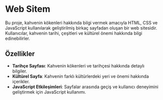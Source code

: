 # Web Sitem

Bu proje, kahvenin kökenleri hakkında bilgi vermek amacıyla HTML, CSS ve JavaScript kullanılarak geliştirilmiş birkaç sayfadan oluşan bir web sitesidir. Kullanıcılar, kahvenin tarihi, çeşitleri ve kültürel önemi hakkında bilgi edinebilirler.

## Özellikler

- **Tarihçe Sayfası**: Kahvenin kökenleri ve tarihçesi hakkında detaylı bilgiler.
- **Kültürel Sayfa**: Kahvenin farklı kültürlerdeki yeri ve önemi hakkında içerikler.
- **JavaScript Etkileşimleri**: Sayfalar arasında geçiş ve kullanıcı deneyimini geliştirmek için JavaScript kullanımı.
